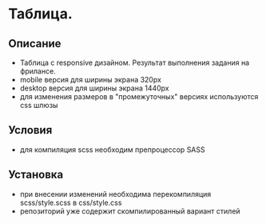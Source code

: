 # Таблица. 
## Описание
- Таблица с responsive дизайном. Результат выполнения задания на фрилансе. 
- mobile версия для ширины экрана 320px
- desktop версия для ширины экрана 1440px
- для изменения размеров в "промежуточных" версиях используются css шлюзы
## Условия
- для компиляция scss необходим препроцессор SASS
## Установка
- при внесении изменений необходима перекомпиляция scss/style.scss в css/style.css
- репозиторий уже содержит скомпилированный вариант стилей